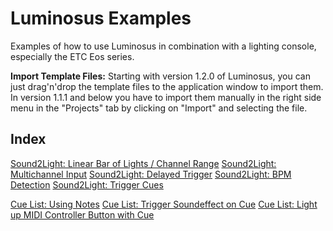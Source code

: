 # Luminosus Examples

Examples of how to use Luminosus in combination with a lighting console, especially the ETC Eos series.

**Import Template Files:** Starting with version 1.2.0 of Luminosus, you can just drag'n'drop the template files to the application window to import them. In version 1.1.1 and below you have to import them manually in the right side menu in the "Projects" tab by clicking on "Import" and selecting the file.

## Index

[Sound2Light: Linear Bar of Lights / Channel Range]()
[Sound2Light: Multichannel Input]()
[Sound2Light: Delayed Trigger]()
[Sound2Light: BPM Detection]()
[Sound2Light: Trigger Cues]()

[Cue List: Using Notes]()
[Cue List: Trigger Soundeffect on Cue]()
[Cue List: Light up MIDI Controller Button with Cue]()
